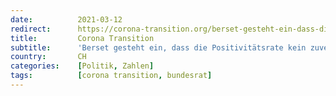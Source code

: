 ```yaml
---
date:          2021-03-12
redirect:      https://corona-transition.org/berset-gesteht-ein-dass-die-positivitatsrate-kein-zuverlassiger-indikator-ist
title:         Corona Transition
subtitle:      'Berset gesteht ein, dass die Positivitätsrate kein zuverlässiger Indikator ist'
country:       CH
categories:    [Politik, Zahlen]
tags:          [corona transition, bundesrat]
---
```

